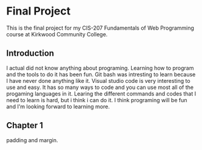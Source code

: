 # Final Project

This is the final project for my CIS-207 Fundamentals of Web Programming course at Kirkwood Community College.

## Introduction

I actual did not know anything about programing. Learning how to program and the tools to do it has been fun. Git bash was intresting to learn because I have never done anything like it. Visual studio code is very interesting to use and easy. It has so many ways to code and you can use most all of the progaming languages in it. Learing the different commands and codes that I need to learn is hard, but i think i can do it. I think programing will be fun and I'm looking forward to learning more. 

## Chapter 1 

padding and margin. 